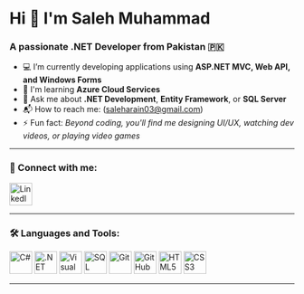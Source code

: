 # Hi 👋 I'm Saleh Muhammad

### A passionate .NET Developer from Pakistan 🇵🇰

- 💻 I’m currently developing applications using **ASP.NET MVC, Web API, and Windows Forms**
- 📘 I'm learning **Azure Cloud Services**
- 🧠 Ask me about **.NET Development**, **Entity Framework**, or **SQL Server**
- 📬 How to reach me: (saleharain03@gmail.com)
- ⚡ Fun fact: _Beyond coding, you'll find me designing UI/UX, watching dev videos, or playing video games_

---

### 🔗 Connect with me:

<p align="left">
  <a href="https://www.linkedin.com/in/saleh-muhammad-0b7721250/" target="_blank">
    <img src="https://img.icons8.com/color/48/000000/linkedin.png" alt="LinkedIn" height="40"/>
  </a>
</p>

---

### 🛠️ Languages and Tools:

<p align="left">
  <img src="https://img.icons8.com/?size=100&id=55199&format=png&color=000000" alt="C#" height="40"/>
  <img src="https://img.icons8.com/color/48/000000/net-framework.png" alt=".NET" height="40"/>
  <img src="https://img.icons8.com/color/48/000000/visual-studio.png" alt="Visual Studio" height="40"/>
  <img src="https://img.icons8.com/external-soft-fill-juicy-fish/60/external-sql-coding-and-development-soft-fill-soft-fill-juicy-fish.png" alt="SQL Server" height="40"/>
  <img src="https://img.icons8.com/color/48/000000/git.png" alt="Git" height="40"/>
  <img src="https://img.icons8.com/ios-filled/50/ffffff/github.png" alt="GitHub" height="40"/>
  <img src="https://img.icons8.com/color/48/000000/html-5--v1.png" alt="HTML5" height="40"/>
  <img src="https://img.icons8.com/color/48/000000/css3.png" alt="CSS3" height="40"/>
</p>

---

